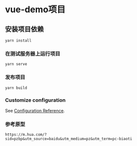# vue-demo项目

## 安装项目依赖
```
yarn install
```

### 在测试服务器上运行项目
```
yarn serve
```

### 发布项目
```
yarn build
```

### Customize configuration
See [Configuration Reference](https://cli.vuejs.org/config/).

### 参考原型
```
https://m.hua.com/?sid=pzbp&utm_source=baidu&utm_medium=pz&utm_term=pc-biaoti
```
